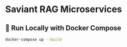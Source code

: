# Saviant RAG Microservices

## 🐳 Run Locally with Docker Compose

```bash
docker-compose up --build
